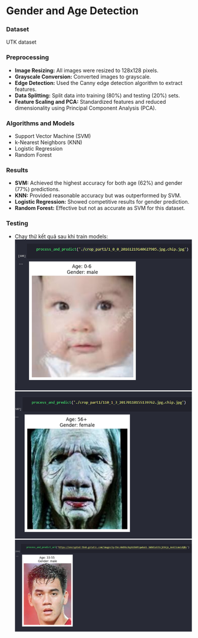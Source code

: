 # Gender and Age Detection
### Dataset
UTK dataset
### Preprocessing
- **Image Resizing:** All images were resized to 128x128 pixels.
- **Grayscale Conversion:** Converted images to grayscale.
- **Edge Detection:** Used the Canny edge detection algorithm to extract features.
- **Data Splitting:** Split data into training (80%) and testing (20%) sets.
- **Feature Scaling and PCA:** Standardized features and reduced dimensionality using Principal Component Analysis (PCA).
### Algorithms and Models
- Support Vector Machine (SVM)
- k-Nearest Neighbors (KNN)
- Logistic Regression
- Random Forest
### Results
- **SVM:** Achieved the highest accuracy for both age (62%) and gender (77%) predictions.
- **KNN:** Provided reasonable accuracy but was outperformed by SVM.
- **Logistic Regression:** Showed competitive results for gender prediction.
- **Random Forest:** Effective but not as accurate as SVM for this dataset.
### Testing
- Chạy thử kết quả sau khi train models:
![markdown](images/1.png)
![markdown](images/2.png)
![markdown](images/3.png)

